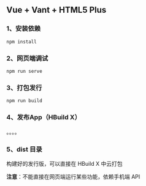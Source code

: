 ## Vue + Vant + HTML5 Plus

### 1、安装依赖

```shell
npm install
```

### 2、网页端调试

```shell
npm run serve
```

### 3、打包发行

```shell
npm run build
```

### 4、发布App（HBuild X）

。。。。

### 5、dist 目录

构建好的发行版，可以直接在 HBuild X 中云打包

**注意**：不能直接在网页端运行某些功能，依赖手机端 API